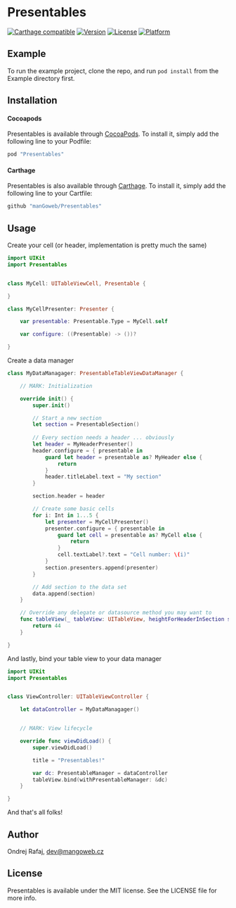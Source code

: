 # Presentables

[![Carthage compatible](https://img.shields.io/badge/Carthage-compatible-4BC51D.svg?style=flat)](https://github.com/Carthage/Carthage)
[![Version](https://img.shields.io/cocoapods/v/Presentables.svg?style=flat)](http://cocoapods.org/pods/Presentables)
[![License](https://img.shields.io/cocoapods/l/Presentables.svg?style=flat)](http://cocoapods.org/pods/Presentables)
[![Platform](https://img.shields.io/cocoapods/p/Presentables.svg?style=flat)](http://cocoapods.org/pods/Presentables)

## Example

To run the example project, clone the repo, and run `pod install` from the Example directory first.

## Installation

#### Cocoapods

Presentables is available through [CocoaPods](http://cocoapods.org). To install
it, simply add the following line to your Podfile:

```ruby
pod "Presentables"
```

#### Carthage

Presentables is also available through [Carthage](https://github.com/Carthage/Carthage). To install
it, simply add the following line to your Cartfile:
```ruby
github "manGoweb/Presentables"
```
## Usage

Create your cell (or header, implementation is pretty much the same)

```Swift
import UIKit
import Presentables


class MyCell: UITableViewCell, Presentable {

}

class MyCellPresenter: Presenter {

    var presentable: Presentable.Type = MyCell.self

    var configure: ((Presentable) -> ())?

}
```

Create a data manager

```Swift
class MyDataManagager: PresentableTableViewDataManager {

    // MARK: Initialization

    override init() {
        super.init()

        // Start a new section
        let section = PresentableSection()
        
        // Every section needs a header ... obviously
        let header = MyHeaderPresenter()
        header.configure = { presentable in
            guard let header = presentable as? MyHeader else {
                return
            }
            header.titleLabel.text = "My section"
        }

        section.header = header

        // Create some basic cells
        for i: Int in 1...5 {
            let presenter = MyCellPresenter()
            presenter.configure = { presentable in
                guard let cell = presentable as? MyCell else {
                    return
                }
                cell.textLabel?.text = "Cell number: \(i)"
            }
            section.presenters.append(presenter)
        }

        // Add section to the data set
        data.append(section)
    }

    // Override any delegate or datasource method you may want to
    func tableView(_ tableView: UITableView, heightForHeaderInSection section: Int) -> CGFloat {
        return 44
    }

}
```

And lastly, bind your table view to your data manager

```Swift
import UIKit
import Presentables


class ViewController: UITableViewController {

    let dataController = MyDataManagager()


    // MARK: View lifecycle

    override func viewDidLoad() {
        super.viewDidLoad()

        title = "Presentables!"

        var dc: PresentableManager = dataController
        tableView.bind(withPresentableManager: &dc)
    }

}
```

And that's all folks!

## Author

Ondrej Rafaj, dev@mangoweb.cz

## License

Presentables is available under the MIT license. See the LICENSE file for more info.
